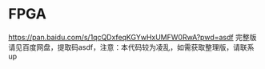 # FPGA
https://pan.baidu.com/s/1qcQDxfeqKGYwHxUMFW0RwA?pwd=asdf
完整版请见百度网盘，提取码asdf，注意：本代码较为凌乱，如需获取整理版，请联系up
